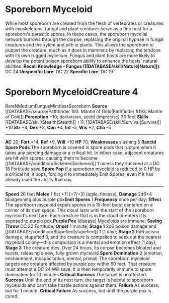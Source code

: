 ﻿---
ac: '20'
alignment: N
all_resistance: null
burrow_speed: null
charisma: '-5'
climb_speed: null
constitution: '+4'
creature_ability:
- Emit Spores
- Purple Pox
- Rancid Spore Pods
- Spore Domination
- Spore Pop
creature_family: '[[DATABASE/monsterfamily/Sporeborn|Sporeborn]]'
description: 'While most sporeborn are created from the flesh of vertebrates or creatures
  with exoskeletons, fungal and plant creatures serve as a fine host for a sporeborn''s
  parasitic spores. In these cases, the sporeborn mycelial network burrows through
  the corpse, replacing the original hyphae in fungal creatures and the xylem and
  pith in plants. This allows the sporeborn to puppet the creature, much as it does
  in mammals by replacing the tendons with its own rugged mycelium. Fungus and plant
  hosts are more likely to develop the potent poison sporeborn ability to enhance
  the hosts'' natural abilities.<br/><br/><b><u>Recall Knowledge - Fungus</u> ( [[DATABASE/skill/Nature|Nature]]
  )</b>: DC 24<br/><b><u>Unspecific Lore</u></b>: DC 22<br/><b><u>Specific Lore</u></b>:
  DC 19'
dexterity: '+3'
element: null
fly_speed: null
fortitude: '+14'
hardness: null
hp: '70'
id: '2604'
immunity: null
intelligence: '-5'
land_speed: '20'
language: null
level: '4'
max_speed: '20'
name: Sporeborn Myceloid
perception: '+10'
rarity: Rare
reflex: '+9'
resistance: null
rus_type_level: null
school: null
sense:
- darkvision
- scent (imprecise) 30 feet
size: Medium
skill:
- '[[DATABASE/skill/Stealth|Stealth]] +11'
- '[[DATABASE/skill/Survival|Survival]] +10'
source: '[[DATABASE/source/Pathfinder 193. Mantle of Gold|Pathfinder #193: Mantle
  of Gold]]'
speed:
- 20 feet
spell: null
strength: '+4'
strength_req: '4'
strongest_save:
- Fortitude
swim_speed: null
trait:
- '[[DATABASE/trait/Fungus|Fungus]]'
- '[[DATABASE/trait/Mindless|Mindless]]'
- '[[DATABASE/trait/Rare|Rare]]'
- '[[DATABASE/trait/Sporeborn|Sporeborn]]'
type: Creature
vision: Darkvision
weakest_save:
- Reflex
weakness:
- slashing 5
will: '+10'
wisdom: '+2'

---
# Sporeborn Myceloid

While most sporeborn are created from the flesh of vertebrates or creatures with exoskeletons, fungal and plant creatures serve as a fine host for a sporeborn's parasitic spores. In these cases, the sporeborn mycelial network burrows through the corpse, replacing the original hyphae in fungal creatures and the xylem and pith in plants. This allows the sporeborn to puppet the creature, much as it does in mammals by replacing the tendons with its own rugged mycelium. Fungus and plant hosts are more likely to develop the potent poison sporeborn ability to enhance the hosts' natural abilities.
**Recall Knowledge - Fungus ([[DATABASE/skill/Nature|Nature]])**: DC 24
**Unspecific Lore**: DC 22
**Specific Lore**: DC 19

# Sporeborn Myceloid<span class="item-type">Creature 4</span>

<span class="trait-rare item-trait">Rare</span><span class="trait-alignment item-trait">N</span><span class="trait-size item-trait">Medium</span><span class="item-trait">Fungus</span><span class="item-trait">Mindless</span><span class="item-trait">Sporeborn</span>
**Source** [[DATABASE/source/Pathfinder 193. Mantle of Gold|Pathfinder #193: Mantle of Gold]]
**Perception** +10; darkvision, scent (imprecise) 30 feet
**Skills** [[DATABASE/skill/Stealth|Stealth]] +11, [[DATABASE/skill/Survival|Survival]] +10
**Str** +4, **Dex** +3, **Con** +4, **Int** -5, **Wis** +2, **Cha** -5

---
**AC** 20; **Fort** +14, **Ref** +9, **Will** +10
**HP** 70; **Weaknesses** slashing 5
<span class="in-box-ability">**Rancid Spore Pods** The sporeborn is covered in spore pods that rupture when it takes any piercing damage or a critical hit. In either case, adjacent creatures are hit with spores, causing them to become [[DATABASE/condition/Sickened|sickened]] 1 unless they succeed at a DC 18 Fortitude save.</span><span class="in-box-ability">**Spore Pop** If a sporeborn myceloid is reduced to 0 HP by a critical hit, it pops, forcing it to immediately Emit Spores, even if it has already used the ability that day.</span>

---
**Speed** 20 feet
<span class="in-box-ability">**Melee** <span class="action-icon">1</span> fist +11 [+7/+3] (agile, finesse), **Damage** 2d6+4 bludgeoning plus purple pox</span><span class="in-box-ability">**Emit Spores** <span class="action-icon">1</span> **Frequency** once per day; **Effect** The sporeborn myceloid expels spores in a 10-foot burst centered on a corner of its own space. This cloud lasts until the start of the sporeborn myceloid's next turn. Each creature that is in the cloud or enters it is exposed to purple pox.</span><span class="in-box-ability">**Purple Pox** (disease) Myceloids are immune; 
<span class="in-box-ability">**Saving Throw** DC 22 Fortitude; **Onset** 1 minute;
 **Stage 1** 2d6 poison damage and [[DATABASE/condition/Stupefied|stupefied]] 1 (1 day);
 **Stage 2** 6d6 poison damage, stupefied 3, and the creature is compelled to seek out the nearest myceloid colony—this compulsion is a mental and emotion effect (1 day);
 **Stage 3** The creature dies. Over 24 hours, its corpse becomes bloated and bursts, releasing a new, fully grown myceloid.</span></span><span class="in-box-ability">**Spore Domination** <span class="action-icon">2</span> (emotion, enchantment, incapacitation, mental, primal) The sporeborn myceloid targets one creature affected by purple pox within 60 feet. That creature must attempt a DC 24 Will save. It is then temporarily immune to spore domination for 10 minutes
**Critical Success** The target is unaffected.
**Success** Until the end of its next turn, the target is helpful to sporeborn myceloids and can’t take hostile actions against them.
**Failure** As success, but for 1 minute.
**Critical Failure** As success, but until the purple pox is cured.</span>